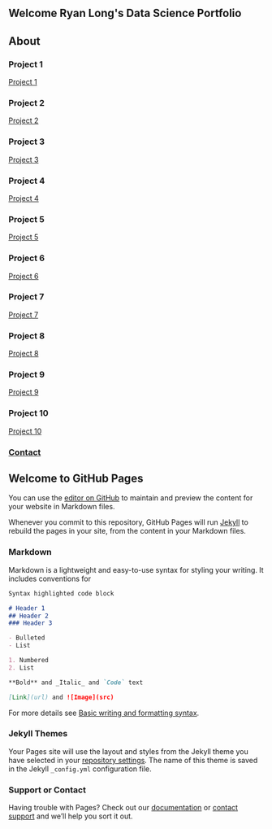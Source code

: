 ## Welcome Ryan Long's Data Science Portfolio

## About


### Project 1
[Project 1](https://github.com/rplong402/portfolio/tree/main/Ref_01)

### Project 2
[Project 2](https://github.com/rplong402/portfolio/tree/main/Ref_02)

### Project 3
[Project 3](https://github.com/rplong402/portfolio/tree/main/Ref_03)

### Project 4
[Project 4](https://github.com/rplong402/portfolio/tree/main/Ref_04)

### Project 5
[Project 5](https://github.com/rplong402/portfolio/tree/main/Ref_05)

### Project 6
[Project 6](https://github.com/rplong402/portfolio/tree/main/Ref_06)

### Project 7
[Project 7](https://github.com/rplong402/portfolio/tree/main/Ref_07)

### Project 8
[Project 8](https://github.com/rplong402/portfolio/tree/main/Ref_08)

### Project 9
[Project 9](https://github.com/rplong402/portfolio/tree/main/Ref_09)

### Project 10
[Project 10](https://github.com/rplong402/portfolio/tree/main/Ref_10)

### [Contact](mailto:rlong@my365.bellevue.edu)


## Welcome to GitHub Pages

You can use the [editor on GitHub](https://github.com/rplong402/portfolio/edit/main/README.md) to maintain and preview the content for your website in Markdown files.

Whenever you commit to this repository, GitHub Pages will run [Jekyll](https://jekyllrb.com/) to rebuild the pages in your site, from the content in your Markdown files.

### Markdown

Markdown is a lightweight and easy-to-use syntax for styling your writing. It includes conventions for

```markdown
Syntax highlighted code block

# Header 1
## Header 2
### Header 3

- Bulleted
- List

1. Numbered
2. List

**Bold** and _Italic_ and `Code` text

[Link](url) and ![Image](src)
```

For more details see [Basic writing and formatting syntax](https://docs.github.com/en/github/writing-on-github/getting-started-with-writing-and-formatting-on-github/basic-writing-and-formatting-syntax).

### Jekyll Themes

Your Pages site will use the layout and styles from the Jekyll theme you have selected in your [repository settings](https://github.com/rplong402/portfolio/settings/pages). The name of this theme is saved in the Jekyll `_config.yml` configuration file.

### Support or Contact

Having trouble with Pages? Check out our [documentation](https://docs.github.com/categories/github-pages-basics/) or [contact support](https://support.github.com/contact) and we’ll help you sort it out.
